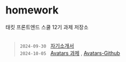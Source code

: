 # homework

태킷 프론트엔드 스쿨 12기 과제 저장소
<br/>
<br/>

> `2024-09-30` &nbsp; [자기소개서](https://github.com/photoby64/homework/blob/main/md/about-me.md) <br />
> `2024-10-05` &nbsp; [Avatars 과제](https://photoby64.github.io/homework/avatars/avatars.html) , [Avatars-Github](https://github.com/photoby64/homework/blob/main/avatars/avatars.html)
